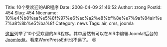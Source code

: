 Title: 10个受欢迎的AIR程序
Date: 2008-04-09 21:46:52
Author: zrong
Postid: 454
Slug: 454
Nicename: 10%e4%b8%aa%e5%8f%97%e6%ac%a2%e8%bf%8e%e7%9a%84air%e7%a8%8b%e5%ba%8f
Category: news
Tags: air, cms, joomla

[这里](http://www.readwriteweb.com/archives/10_adobe_air_apps_bloggers_will_love.php)列举了10个受欢迎的AIR程序。其中居然有可以在AIR中编辑Joomla!后台的[Joomledit](http://www.joomlaonair.com/index.php/joomedit)。看来WordPressEdit也不远了。
:wink:

